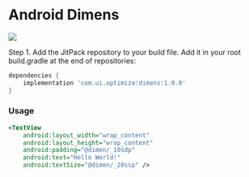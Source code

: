 # Android Dimens

[![](https://jitpack.io/v/ali-sardari/dimens.svg)](https://jitpack.io/#ali-sardari/dimens)

Step 1. Add the JitPack repository to your build file. Add it in your root build.gradle at the end of repositories:

```groovy
dependencies {
    implementation 'com.ui.optimize:dimens:1.0.0'
}
```

### Usage

```xml
<TextView
    android:layout_width="wrap_content"
    android:layout_height="wrap_content"
    android:padding="@dimen/_10sdp"
    android:text="Hello World!"
    android:textSize="@dimen/_20ssp" />
```
